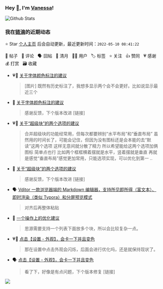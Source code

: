 ### Hey 👋, I'm [Vanessa](http://vanessa.b3log.org/)!

![Github Stats](https://github-readme-stats.vercel.app/api?username=Vanessa219&show_icons=true)

<!--events start -->

### 我在[链滴](https://ld246.com)的近期动态

⭐️ Star [个人主页](https://github.com/Vanessa219/Vanessa219) 后会自动更新，最近更新时间：`2022-05-10 08:41:22`

📝 帖子 &nbsp; 💬 评论 &nbsp; 🗣 回帖 &nbsp; 🌙 清月 &nbsp; 👨‍💻 用户 &nbsp; 🏷️ 标签 &nbsp; ⭐️ 关注 &nbsp; 👍 赞同 &nbsp; 💗 感谢 &nbsp; 💰 打赏 &nbsp; 🗃 收藏

* 💗📝 [关于字体颜色标注的建议](https://ld246.com/article/1652110080408)

  > [图片] 既然有历史标注了，我想多显示两个会不会更好。比如说显示最近三个
* 💬 [关于字体颜色标注的建议](https://ld246.com/article/1652110080408/comment/1652114178413#comments)

  > 感谢反馈，下个版本改进 [链接]
* 💗📝 [关于“超级块”的两个选项的建议](https://ld246.com/article/1652110931694)

  > 合并超级块的功能经常用，但每次都要辨别“水平布局”和“垂直布局” 虽然用的时间长了，可能会记住，但因为没有图标还是会本能的去“默读”这两个选项 这样无意间就分散了精力 所以希望能给这两个选项加俩图标 简单点也行 比如两个框框横着摆就是水平，竖着摆就是垂直 再就是感觉“垂直布局”感觉更加常用，只能选项实现，可以优化到第一 ..
* 💬 [关于“超级块”的两个选项的建议](https://ld246.com/article/1652110931694/comment/1652112348963#comments)

  > 感谢反馈，下个版本改进 [链接]
* 🗣 [Vditor 一款浏览器端的 Markdown 编辑器，支持所见即所得（富文本）、即时渲染（类似 Typora）和分屏预览模式](https://ld246.com/article/1549638745630/comment/1652068000814#comments)

  > 对齐后再整体粘贴
* 💬 [一个操作上的优化建议](https://ld246.com/article/1652035604302/comment/1652084841307#comments)

  > 思源需要支持一个列表下面放多个块，所以会比较复杂一点。
* 💗💬 [点击【设置 - 外观】，会卡一下并且变色](https://ld246.com/article/1651995850689/comment/1652019604246#comments)

  > 那在设置中点击外观会闪烁，后面会进行优化吗，还是就保持现状了。
* 🗣 [点击【设置 - 外观】，会卡一下并且变色](https://ld246.com/article/1651995850689/comment/1652019604246#comments)

  > 看了下，好像是有点问题，下个版本修复 [链接]


<!--events end -->

<a title="Hits" target="_blank" href="https://github.com/Vanessa219/Vanessa219"><img src="https://hits.b3log.org/Vanessa219/Vanessa219.svg"></a>
